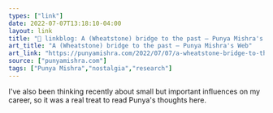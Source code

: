 ```yaml
---
types: ["link"]
date: 2022-07-07T13:18:10-04:00
layout: link
title: "🔗 linkblog: A (Wheatstone) bridge to the past – Punya Mishra's Web'"
art_title: "A (Wheatstone) bridge to the past – Punya Mishra's Web"
art_link: "https://punyamishra.com/2022/07/07/a-wheatstone-bridge-to-the-past/?utm_source=rss"
source: ["punyamishra.com"]
tags: ["Punya Mishra","nostalgia","research"]
---
```

I've also been thinking recently about small but important influences on my career, so it was a real treat to read Punya's thoughts here.
 
